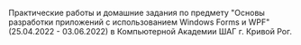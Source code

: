 Практические работы и домашние задания по предмету "Основы разработки приложений с использованием Windows Forms и WPF" (25.04.2022 - 03.06.2022) в Компьютерной Академии ШАГ г. Кривой Рог.

